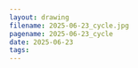 ```yaml
---
layout: drawing
filename: 2025-06-23_cycle.jpg
pagename: 2025-06-23_cycle
date: 2025-06-23
tags:
---
```


